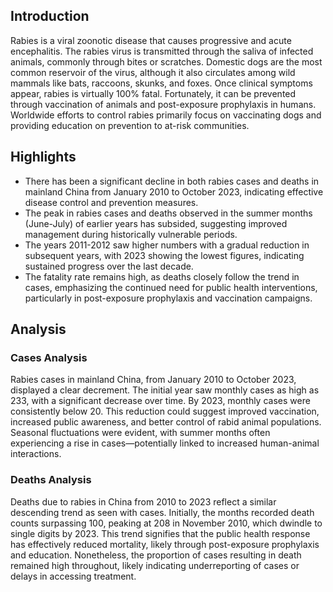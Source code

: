 
## Introduction

Rabies is a viral zoonotic disease that causes progressive and acute encephalitis. The rabies virus is transmitted through the saliva of infected animals, commonly through bites or scratches. Domestic dogs are the most common reservoir of the virus, although it also circulates among wild mammals like bats, raccoons, skunks, and foxes. Once clinical symptoms appear, rabies is virtually 100% fatal. Fortunately, it can be prevented through vaccination of animals and post-exposure prophylaxis in humans. Worldwide efforts to control rabies primarily focus on vaccinating dogs and providing education on prevention to at-risk communities.

## Highlights

- There has been a significant decline in both rabies cases and deaths in mainland China from January 2010 to October 2023, indicating effective disease control and prevention measures. <br/>
- The peak in rabies cases and deaths observed in the summer months (June-July) of earlier years has subsided, suggesting improved management during historically vulnerable periods. <br/>
- The years 2011-2012 saw higher numbers with a gradual reduction in subsequent years, with 2023 showing the lowest figures, indicating sustained progress over the last decade. <br/>
- The fatality rate remains high, as deaths closely follow the trend in cases, emphasizing the continued need for public health interventions, particularly in post-exposure prophylaxis and vaccination campaigns. <br/>

## Analysis

### Cases Analysis
Rabies cases in mainland China, from January 2010 to October 2023, displayed a clear decrement. The initial year saw monthly cases as high as 233, with a significant decrease over time. By 2023, monthly cases were consistently below 20. This reduction could suggest improved vaccination, increased public awareness, and better control of rabid animal populations. Seasonal fluctuations were evident, with summer months often experiencing a rise in cases—potentially linked to increased human-animal interactions.

### Deaths Analysis
Deaths due to rabies in China from 2010 to 2023 reflect a similar descending trend as seen with cases. Initially, the months recorded death counts surpassing 100, peaking at 208 in November 2010, which dwindle to single digits by 2023. This trend signifies that the public health response has effectively reduced mortality, likely through post-exposure prophylaxis and education. Nonetheless, the proportion of cases resulting in death remained high throughout, likely indicating underreporting of cases or delays in accessing treatment.
